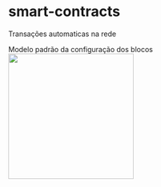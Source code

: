 # smart-contracts
Transações automaticas na rede

Modelo padrão da configuração dos blocos
<img src="https://user-images.githubusercontent.com/102425245/168503889-998028be-86fb-4c7b-98cf-d2266e48f0cc.png" height="250">
